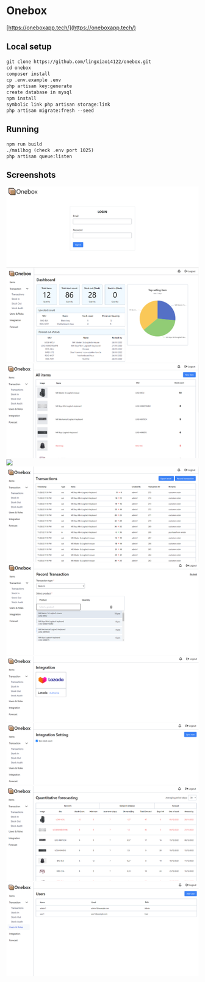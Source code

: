 # Onebox
[https://oneboxapp.tech/](https://oneboxapp.tech/)
## Local setup
```
git clone https://github.com/lingxiao14122/onebox.git
cd onebox
composer install
cp .env.example .env
php artisan key:generate
create database in mysql
npm install
symbolic link php artisan storage:link
php artisan migrate:fresh --seed
```

## Running
```
npm run build
./mailhog (check .env port 1025)
php artisan queue:listen
```

## Screenshots
![](docs/login.png)
![](docs/dashboard.png)
![](docs/items.png)
![](docs/item_detail.png')
![](docs/transactions.png)
![](docs/new_transaction.png)
![](docs/integration.png)
![](docs/integration_setting.png)
![](docs/forecast.png)
![](docs/users.png)


